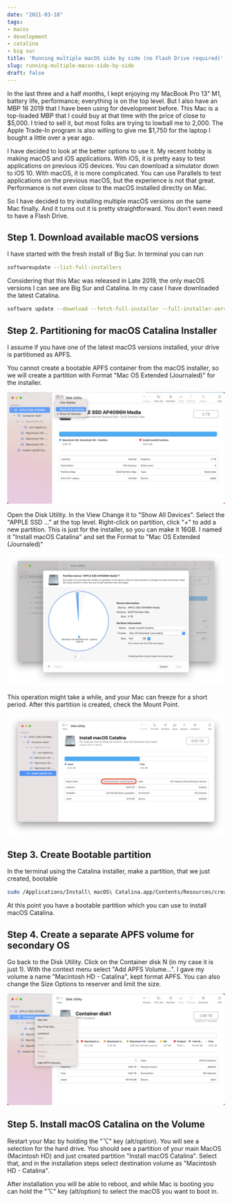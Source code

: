 ```yaml
---
date: "2021-03-18"
tags:
- macos
- development
- catalina
- big sur
title: 'Running multiple macOS side by side (no Flash Drive required)'
slug: running-multiple-macos-side-by-side
draft: false
---
```


In the last three and a half months, I kept enjoying my MacBook Pro 13" M1, battery life, performance; everything is on
the top level. But I also have an MBP 16 2019 that I have been using for development before. This Mac is a top-loaded
MBP that I could buy at that time with the price of close to $5,000. I tried to sell it, but most folks are trying to
lowball me to 2,000. The Apple Trade-In program is also willing to give me $1,750 for the laptop I bought a little over
a year ago.

I have decided to look at the better options to use it. My recent hobby is making macOS and iOS applications. With iOS,
it is pretty easy to test applications on previous iOS devices. You can download a simulator down to iOS 10. With macOS,
it is more complicated. You can use Parallels to test applications on the previous macOS, but the experience is not that
great. Performance is not even close to the macOS installed directly on Mac.

So I have decided to try installing multiple macOS versions on the same Mac finally. And it turns out it is pretty
straightforward. You don’t even need to have a Flash Drive.

## Step 1. Download available macOS versions

I have started with the fresh install of Big Sur. In terminal you can run

```bash
softwareupdate --list-full-installers
```

Considering that this Mac was released in Late 2019, the only macOS versions I can see are Big Sur and Catalina. In my
case I have downloaded the latest Catalina.

```bash
software update --download --fetch-full-installer --full-installer-version 10.15.7
```

## Step 2. Partitioning for macOS Catalina Installer

I assume if you have one of the latest macOS versions installed, your drive is partitioned as APFS.

You cannot create a bootable APFS container from the macOS installer, so we will create a partition with Format
"Mac OS Extended (Journaled)" for the installer.

![Show All Devices](show-all-devices.png)

Open the Disk Utility. In the View Change it to "Show All Devices". Select the "APPLE SSD ..." at the top level. Right-click on partition, click
"+" to add a new partition. This is just for the installer, so you can make it 16GB. I named it "Install macOS Catalina" and
set the Format to "Mac OS Extended (Journaled)"

![Partition](partition.png)

This operation might take a while, and your Mac can freeze for a short period. After this partition is created,
check the Mount Point.

![Add apfs volume](mount-point.png)

## Step 3. Create Bootable partition

In the terminal using the Catalina installer, make a partition, that we just created, bootable

```bash
sudo /Applications/Install\ macOS\ Catalina.app/Contents/Resources/createinstallmedia --volume /Volumes/Installer\ macOS\ Catalina
```

At this point you have a bootable partition which you can use to install macOS Catalina.

## Step 4. Create a separate APFS volume for secondary OS

Go back to the Disk Utility. Click on the Container disk N (in my case it is just 1). With the context menu select "Add APFS Volume...".
I gave my volume a name "Macintosh HD - Catalina", kept format APFS. You can also change the Size Options to reserver and limit the size.

![Add apfs volume](add-apfs-volume.png)

## Step 5. Install macOS Catalina on the Volume

Restart your Mac by holding the "⌥" key (alt/option). You will see a selection for the hard drive. You should see a partition of
your main MacOS (Macintosh HD) and just created partition "Install macOS Catalina". Select that, and in the installation steps
select destination volume as "Macintosh HD - Catalina".

After installation you will be able to reboot, and while Mac is booting you can hold the "⌥" key (alt/option) to select the
macOS you want to boot in.